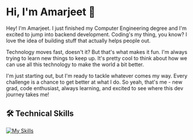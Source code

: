 # Hi, I'm Amarjeet 👋 

Hey! I'm Amarjeet. I just finished my Computer Engineering degree and I'm excited to jump into backend development. Coding's my thing, you know? I love the idea of building stuff that actually helps people out.

Technology moves fast, doesn't it? But that's what makes it fun. I'm always trying to learn new things to keep up. It's pretty cool to think about how we can use all this technology to make the world a bit better.

I'm just starting out, but I'm ready to tackle whatever comes my way. Every challenge is a chance to get better at what I do. So yeah, that's me - new grad, code enthusiast, always learning, and excited to see where this dev journey takes me!

## 🛠️ Technical Skills 
[![My Skills](https://skillicons.dev/icons?i=python,java,cpp,php,javascript,html,css,vue,tailwind,flask,git,vscode,figma,sqlite,mysql&perline=5)](https://skillicons.dev)

